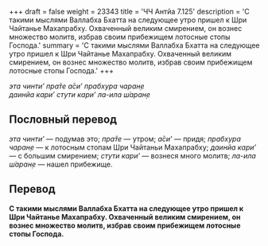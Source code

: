 +++
draft = false
weight = 23343
title = 'ЧЧ Антйа 7.125'
description = 'С такими мыслями Валлабха Бхатта на следующее утро пришел к Шри Чайтанье Махапрабху. Охваченный великим смирением, он вознес множество молитв, избрав своим прибежищем лотосные стопы Господа.'
summary = 'С такими мыслями Валлабха Бхатта на следующее утро пришел к Шри Чайтанье Махапрабху. Охваченный великим смирением, он вознес множество молитв, избрав своим прибежищем лотосные стопы Господа.'
+++

_эта чинти’ пра̄те а̄си’ прабхура чаран̣е  
даинйа кари’ стути кари’ ла-ила ш́аран̣е_

## Пословный перевод

_эта_ _чинти’_ — подумав это; _пра̄те_ — утром; _а̄си’_ — придя; _прабхура_ _чаран̣е_ — к лотосным стопам Шри Чайтаньи Махапрабху; _даинйа_ _кари’_ — с большим смирением; _стути_ _кари’_ — вознеся много молитв; _ла_\-_ила_ _ш́аран̣е_ — нашел прибежище.

## Перевод

**С такими мыслями Валлабха Бхатта на следующее утро пришел к Шри Чайтанье Махапрабху. Охваченный великим смирением, он вознес множество молитв, избрав своим прибежищем лотосные стопы Господа.**
